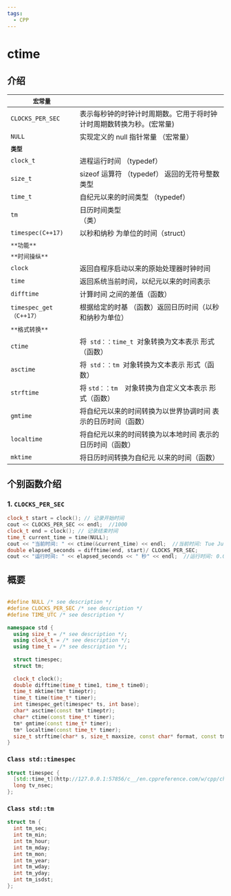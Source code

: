 ```yaml
---
tags:
  - CPP
---
```

# ctime

## 介绍

| `宏常量`                 |                                     |
| --------------------- | ----------------------------------- |
| `CLOCKS_PER_SEC`      | 表示每秒钟的时钟计时周期数。它用于将时钟计时周期数转换为秒。(宏常量) |
| `NULL`                | 实现定义的 null 指针常量  （宏常量）              |
| **`类型`**              |                                     |
| `clock_t`             | 进程运行时间  （typedef）                   |
| `size_t`              | sizeof 运算符  （typedef） 返回的无符号整数类型    |
| `time_t`              | 自纪元以来的时间类型  （typedef）               |
| `tm`                  | 日历时间类型  <br>（类）                     |
| `timespec(C++17)`     | 以秒和纳秒  为单位的时间（struct）               |
| `**功能**`              |                                     |
| `**时间操纵**`            |                                     |
| `clock`               | 返回自程序启动以来的原始处理器时钟时间                 |
| `time`                | 返回系统当前时间，以纪元以来的时间表示                 |
| `difftime`            | 计算时间 之间的差值（函数）                      |
| `timespec_get（C++17）` | 根据给定的时基  （函数）返回日历时间（以秒和纳秒为单位）       |
| `**格式转换**`            |                                     |
| `ctime`               | 将` std：：time_t `对象转换为文本表示  形式（函数）   |
| `asctime`             | 将` std：：tm `对象转换为文本表示  形式（函数）       |
| `strftime`            | 将 `std：：tm  `对象转换为自定义文本表示  形式（函数）   |
| `gmtime`              | 将自纪元以来的时间转换为以世界协调时间  表示的日历时间（函数）    |
| `localtime`           | 将自纪元以来的时间转换为以本地时间  表示的日历时间（函数）      |
| `mktime`              | 将日历时间转换为自纪元 以来的时间（函数）               |

## 个别函数介绍

### 1. `CLOCKS_PER_SEC`

```C++
clock_t start = clock(); // 记录开始时间
cout << CLOCKS_PER_SEC << endl;  //1000
clock_t end = clock(); // 记录结束时间
time_t current_time = time(NULL);
cout << "当前时间: " << ctime(&current_time) << endl;  //当前时间: Tue Jul 16 21:02:42 2024
double elapsed_seconds = difftime(end, start)/ CLOCKS_PER_SEC;
cout << "运行时间: " << elapsed_seconds << " 秒" << endl;  //运行时间: 0.001 秒
```

## 概要

```C++

#define NULL /* see description */
#define CLOCKS_PER_SEC /* see description */
#define TIME_UTC /* see description */
 
namespace std {
  using size_t = /* see description */;
  using clock_t = /* see description */;
  using time_t = /* see description */;
 
  struct timespec;
  struct tm;
 
  clock_t clock();
  double difftime(time_t time1, time_t time0);
  time_t mktime(tm* timeptr);
  time_t time(time_t* timer);
  int timespec_get(timespec* ts, int base);
  char* asctime(const tm* timeptr);
  char* ctime(const time_t* timer);
  tm* gmtime(const time_t* timer);
  tm* localtime(const time_t* timer);
  size_t strftime(char* s, size_t maxsize, const char* format, const tm* timeptr);
}

```

### `Class std::timespec`

```C++
struct timespec {
  [std::time_t](http://127.0.0.1:57856/c__/en.cppreference.com/w/cpp/chrono/c/time_t.html) tv_sec;
  long tv_nsec;
};
```

### `Class std::tm`

```C++
struct tm {
  int tm_sec;
  int tm_min;
  int tm_hour;
  int tm_mday;
  int tm_mon;
  int tm_year;
  int tm_wday;
  int tm_yday;
  int tm_isdst;
};
```
